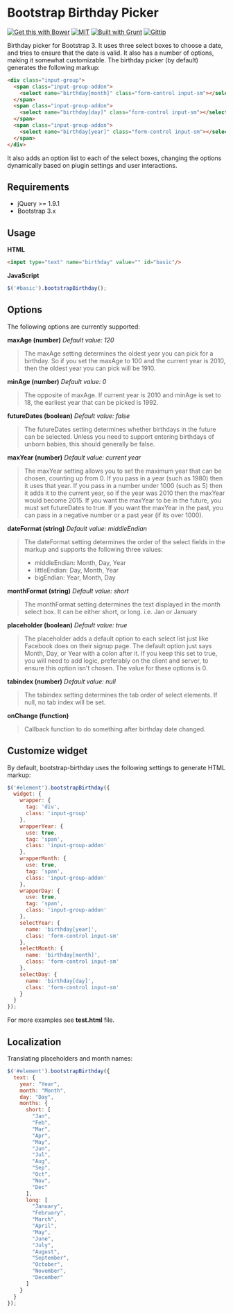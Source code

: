 # Bootstrap Birthday Picker

[![Get this with Bower](https://img.shields.io/bower/v/bootstrap-birthday.svg)](https://benschwarz.github.io/bower-badges/embed.html?pkgname=bootstrap-birthday#install-instruction) [![MIT](https://badges.frapsoft.com/os/mit/mit.svg?v=102)](https://github.com/lonalore/bootstrap-birthday/blob/master/LICENSE) [![Built with Grunt](https://cdn.gruntjs.com/builtwith.svg)](http://gruntjs.com/) [![Gittip](https://img.shields.io/gittip/lonalore.svg)](https://www.gittip.com/lonalore/)

Birthday picker for Bootstrap 3. It uses three select boxes to choose a date, and tries to ensure that the date is valid. It also has a number of options, making it somewhat customizable. The birthday picker (by default) generates the following markup:
```html
<div class="input-group">
  <span class="input-group-addon">
    <select name="birthday[month]" class="form-control input-sm"></select>
  </span>
  <span class="input-group-addon">
    <select name="birthday[day]" class="form-control input-sm"></select>
  </span>
  <span class="input-group-addon">
    <select name="birthday[year]" class="form-control input-sm"></select>
  </span>
</div>
```
It also adds an option list to each of the select boxes, changing the options dynamically based on plugin settings and user interactions.

## Requirements

- jQuery >= 1.9.1
- Bootstrap 3.x

## Usage

**HTML**
```html
<input type="text" name="birthday" value="" id="basic"/>
```

**JavaScript**
```javascript
$('#basic').bootstrapBirthday();
```

## Options

The following options are currently supported:

**maxAge (number)** *Default value: 120*
> The maxAge setting determines the oldest year you can pick for a birthday. So if you set the maxAge to 100 and the current year is 2010, then the oldest year you can pick will be 1910.

**minAge (number)** *Default value: 0*
> The opposite of maxAge. If current year is 2010 and minAge is set to 18, the earliest year that can be picked is 1992.

**futureDates (boolean)** *Default value: false*
> The futureDates setting determines whether birthdays in the future can be selected. Unless you need to support entering birthdays of unborn babies, this should generally be false.

**maxYear (number)** *Default value: current year*
> The maxYear setting allows you to set the maximum year that can be chosen, counting up from 0. If you pass in a year (such as 1980) then it uses that year. If you pass in a number under 1000 (such as 5) then it adds it to the current year, so if the year was 2010 then the maxYear would become 2015. If you want the maxYear to be in the future, you must set futureDates to true. If you want the maxYear in the past, you can pass in a negative number or a past year (if its over 1000).

**dateFormat (string)** *Default value: middleEndian*
> The dateFormat setting determines the order of the select fields in the markup and supports the following three values:
> - middleEndian: Month, Day, Year
> - littleEndian: Day, Month, Year
> - bigEndian: Year, Month, Day

**monthFormat (string)** *Default value: short*
> The monthFormat setting determines the text displayed in the month select box. It can be either short, or long. i.e. Jan or January

**placeholder (boolean)** *Default value: true*
> The placeholder adds a default option to each select list just like Facebook does on their signup page. The default option just says Month, Day, or Year with a colon after it. If you keep this set to true, you will need to add logic, preferably on the client and server, to ensure this option isn't chosen. The value for these options is 0.

**tabindex (number)** *Default value: null*
> The tabindex setting determines the tab order of select elements. If null, no tab index will be set.

**onChange (function)**
> Callback function to do something after birthday date changed.

## Customize widget

By default, bootstrap-birthday uses the following settings to generate HTML markup:

```javascript
$('#element').bootstrapBirthday({
  widget: {
    wrapper: {
      tag: 'div',
      class: 'input-group'
    },
    wrapperYear: {
      use: true,
      tag: 'span',
      class: 'input-group-addon'
    },
    wrapperMonth: {
      use: true,
      tag: 'span',
      class: 'input-group-addon'
    },
    wrapperDay: {
      use: true,
      tag: 'span',
      class: 'input-group-addon'
    },
    selectYear: {
      name: 'birthday[year]',
      class: 'form-control input-sm'
    },
    selectMonth: {
      name: 'birthday[month]',
      class: 'form-control input-sm'
    },
    selectDay: {
      name: 'birthday[day]',
      class: 'form-control input-sm'
    }
  }
});
```

For more examples see **test.html** file.

## Localization

Translating placeholders and month names:

```javascript
$('#element').bootstrapBirthday({
  text: {
    year: "Year",
    month: "Month",
    day: "Day",
    months: {
      short: [
        "Jan",
        "Feb",
        "Mar",
        "Apr",
        "May",
        "Jun",
        "Jul",
        "Aug",
        "Sep",
        "Oct",
        "Nov",
        "Dec"
      ],
      long: [
        "January",
        "February",
        "March",
        "April",
        "May",
        "June",
        "July",
        "August",
        "September",
        "October",
        "November",
        "December"
      ]
    }
  }
});
```
